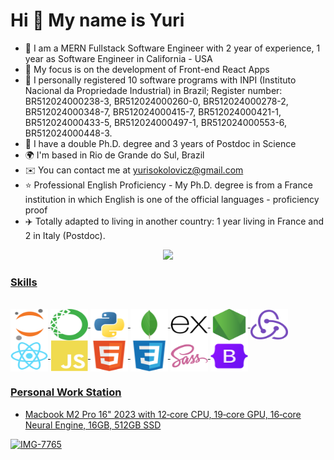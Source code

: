 Hi 👋 My name is Yuri
==========================

* 🧠 I am a MERN Fullstack Software Engineer with 2 year of experience, 1 year as Software Engineer in California - USA
* 🧠 My focus is on the development of Front-end React Apps
* 🧠 I personally registered 10 software programs with INPI (Instituto Nacional da Propriedade Industrial) in Brazil; Register number: BR512024000238-3, BR512024000260-0, BR512024000278-2, BR512024000348-7, BR512024000415-7, BR512024000421-1, BR512024000433-5, BR512024000497-1, BR512024000553-6, BR512024000448-3.
* 🚀 I have a double Ph.D. degree and 3 years of Postdoc in Science
* 🌍 I'm based in Rio de Grande do Sul, Brazil
* ✉️ You can contact me at yurisokolovicz@gmail.com
* ⭐ Professional English Proficiency - My Ph.D. degree is from a France institution in which English is one of the official languages - proficiency proof
* ✈️ Totally adapted to living in another country: 1 year living in France and 2 in Italy (Postdoc). 


<div align="center">
  <a href="https://github.com/yurisokolovicz">
  <img height="180em" src="https://github-readme-stats.vercel.app/api/top-langs/?username=yurisokolovicz&layout=compact&langs_count=7&theme=dracula"/>
</div>

### Skills
  
<div style="display: inline_block"><br>
  <img align="center" alt="Yuri-jupyter" height="50" width="60" src="https://raw.githubusercontent.com/devicons/devicon/master/icons/jupyter/jupyter-original.svg">
  <img align="center" alt="Yuri-anaconda" height="50" width="60" src="https://raw.githubusercontent.com/devicons/devicon/master/icons/anaconda/anaconda-original.svg">
  <img align="center" alt="Yuri-python" height="50" width="60" src="https://raw.githubusercontent.com/devicons/devicon/master/icons/python/python-original.svg">
  <img align="center" alt="Yuri-mongoDB" height="50" width="60" src="https://raw.githubusercontent.com/devicons/devicon/master/icons/mongodb/mongodb-original.svg">
  <img align="center" alt="Yuri-express" height="50" width="60" src="https://raw.githubusercontent.com/devicons/devicon/master/icons/express/express-original.svg">
  <img align="center" alt="Yuri-node" height="50" width="60" src="https://raw.githubusercontent.com/devicons/devicon/master/icons/nodejs/nodejs-original.svg">
  <img align="center" alt="Yuri-redux" height="50" width="60" src="https://raw.githubusercontent.com/devicons/devicon/master/icons/redux/redux-original.svg">
  <img align="center" alt="Yuri-react" height="50" width="60" src="https://raw.githubusercontent.com/devicons/devicon/master/icons/react/react-original.svg">
  <img align="center" alt="Yuri-Js" height="50" width="60" src="https://raw.githubusercontent.com/devicons/devicon/master/icons/javascript/javascript-plain.svg">
  <img align="center" alt="Yuri-HTML" height="50" width="60" src="https://raw.githubusercontent.com/devicons/devicon/master/icons/html5/html5-original.svg">
  <img align="center" alt="Yuri-CSS" height="50" width="60" src="https://raw.githubusercontent.com/devicons/devicon/master/icons/css3/css3-original.svg">
  <img align="center" alt="Yuri-sass" height="50" width="60" src="https://raw.githubusercontent.com/devicons/devicon/master/icons/sass/sass-original.svg">
  <img align="center" alt="Rafa-bootstrap" height="50" width="60" src="https://raw.githubusercontent.com/devicons/devicon/master/icons/bootstrap/bootstrap-original.svg">
</div>
  
  ### Personal Work Station
  * Macbook M2 Pro 16" 2023 with 12‑core CPU, 19‑core GPU, 16‑core Neural Engine, 16GB, 512GB SSD
  
![IMG-7765](https://github.com/yurisokolovicz/yurisokolovicz/assets/121908988/9ba4e519-a523-47fd-b601-6bc731a53c01)




